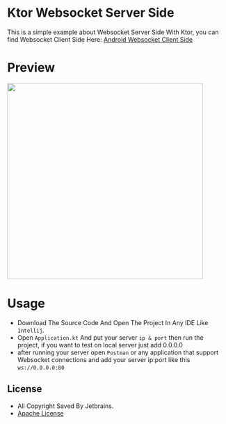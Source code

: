# Ktor Websocket Server Side
This is a simple example about Websocket Server Side With Ktor, you can find Websocket Client Side Here: [Android Websocket Client Side](https://github.com/kimoandroid/Android-WebSocketClient)


# Preview
<img src="https://user-images.githubusercontent.com/69405523/223540562-dda95cfa-cae6-4789-b960-b302f9982569.png" width=450/>


# Usage
- Download The Source Code And Open The Project In Any IDE Like `Intellij`.
- Open `Application.kt` And put your server `ip & port` then run the project, if you want to test on local server just add 0.0.0.0
- after running your server open `Postman` or any application that support Websocket connections and add your server ip:port like this `ws://0.0.0.0:80
`

## License
- All Copyright Saved By Jetbrains.
- [Apache License](https://www.apache.org/licenses/LICENSE-2.0)
